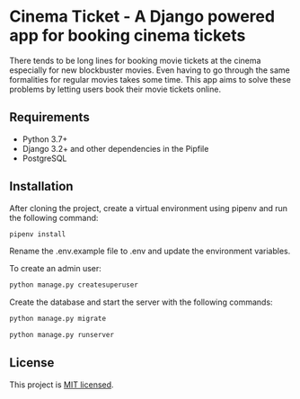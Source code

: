 # Cinema Ticket - A Django powered app for booking cinema tickets

There tends to be long lines for booking movie tickets at the cinema especially for new blockbuster movies.
Even having to go through the same formalities for regular movies takes some time.
This app aims to solve these problems by letting users book their movie tickets online.

## Requirements
* Python 3.7+
* Django 3.2+ and other dependencies in the Pipfile
* PostgreSQL

## Installation
After cloning the project, create a virtual environment using pipenv and run the following command:
```bash
pipenv install
```

Rename the .env.example file to .env and update the environment variables.

To create an admin user:
```bash
python manage.py createsuperuser
```
Create the database and start the server with the following commands:
```bash
python manage.py migrate

python manage.py runserver
```

## License

This project is [MIT licensed](LICENSE).